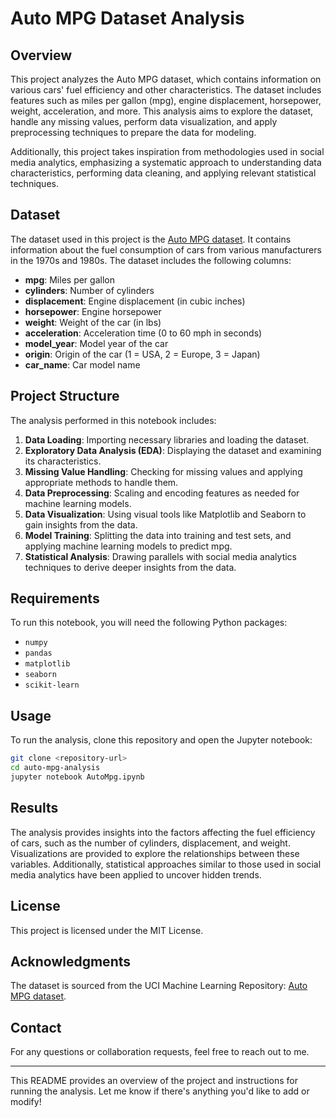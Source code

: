 # Auto MPG Dataset Analysis

## Overview
This project analyzes the Auto MPG dataset, which contains information on various cars' fuel efficiency and other characteristics. The dataset includes features such as miles per gallon (mpg), engine displacement, horsepower, weight, acceleration, and more. This analysis aims to explore the dataset, handle any missing values, perform data visualization, and apply preprocessing techniques to prepare the data for modeling.

Additionally, this project takes inspiration from methodologies used in social media analytics, emphasizing a systematic approach to understanding data characteristics, performing data cleaning, and applying relevant statistical techniques.

## Dataset
The dataset used in this project is the [Auto MPG dataset](https://archive.ics.uci.edu/ml/datasets/auto+mpg). It contains information about the fuel consumption of cars from various manufacturers in the 1970s and 1980s. The dataset includes the following columns:

- **mpg**: Miles per gallon
- **cylinders**: Number of cylinders
- **displacement**: Engine displacement (in cubic inches)
- **horsepower**: Engine horsepower
- **weight**: Weight of the car (in lbs)
- **acceleration**: Acceleration time (0 to 60 mph in seconds)
- **model_year**: Model year of the car
- **origin**: Origin of the car (1 = USA, 2 = Europe, 3 = Japan)
- **car_name**: Car model name

## Project Structure
The analysis performed in this notebook includes:

1. **Data Loading**: Importing necessary libraries and loading the dataset.
2. **Exploratory Data Analysis (EDA)**: Displaying the dataset and examining its characteristics.
3. **Missing Value Handling**: Checking for missing values and applying appropriate methods to handle them.
4. **Data Preprocessing**: Scaling and encoding features as needed for machine learning models.
5. **Data Visualization**: Using visual tools like Matplotlib and Seaborn to gain insights from the data.
6. **Model Training**: Splitting the data into training and test sets, and applying machine learning models to predict mpg.
7. **Statistical Analysis**: Drawing parallels with social media analytics techniques to derive deeper insights from the data.

## Requirements
To run this notebook, you will need the following Python packages:

- `numpy`
- `pandas`
- `matplotlib`
- `seaborn`
- `scikit-learn`

## Usage
To run the analysis, clone this repository and open the Jupyter notebook:

```bash
git clone <repository-url>
cd auto-mpg-analysis
jupyter notebook AutoMpg.ipynb
```

## Results
The analysis provides insights into the factors affecting the fuel efficiency of cars, such as the number of cylinders, displacement, and weight. Visualizations are provided to explore the relationships between these variables. Additionally, statistical approaches similar to those used in social media analytics have been applied to uncover hidden trends.

## License
This project is licensed under the MIT License.

## Acknowledgments
The dataset is sourced from the UCI Machine Learning Repository: [Auto MPG dataset](https://archive.ics.uci.edu/ml/datasets/auto+mpg).

## Contact
For any questions or collaboration requests, feel free to reach out to me.

---
This README provides an overview of the project and instructions for running the analysis. Let me know if there's anything you'd like to add or modify!
